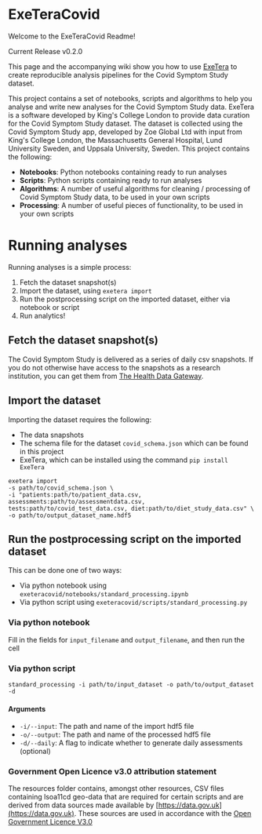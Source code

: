 # ExeTeraCovid

Welcome to the ExeTeraCovid Readme!

Current Release v0.2.0

This page and the accompanying wiki show you how to use [ExeTera](https://github.com/KCL-BMEIS/ExeTera.git) to create reproducible analysis pipelines for the Covid Symptom Study dataset.

This project contains a set of notebooks, scripts and algorithms to help you analyse and write new analyses for the Covid Symptom Study data.
ExeTera is a software developed by King's College London to provide data curation for the Covid Symptom Study dataset. The dataset is collected using the Covid Symptom Study app, developed by Zoe Global Ltd with input from King's College London, the Massachusetts General Hospital, Lund University Sweden, and Uppsala University, Sweden.
This project contains the following:
* **Notebooks**: Python notebooks containing ready to run analyses
* **Scripts**: Python scripts containing ready to run analyses
* **Algorithms**: A number of useful algorithms for cleaning / processing of Covid Symptom Study data, to be used in your own scripts
* **Processing**: A number of useful pieces of functionality, to be used in your own scripts

# Running analyses

Running analyses is a simple process:
1. Fetch the dataset snapshot(s)
1. Import the dataset, using `exetera import`
1. Run the postprocessing script on the imported dataset, either via notebook or script
1. Run analytics!

## Fetch the dataset snapshot(s)
The Covid Symptom Study is delivered as a series of daily csv snapshots. If you do not otherwise have access to the snapshots as a research institution, you can get them from [The Health Data Gateway](https://web.www.healthdatagateway.org/dataset/fddcb382-3051-4394-8436-b92295f14259).

## Import the dataset
Importing the dataset requires the following:
 * The data snapshots
 * The schema file for the dataset `covid_schema.json` which can be found in this project
 * ExeTera, which can be installed using the command `pip install ExeTera`

```
exetera import
-s path/to/covid_schema.json \
-i "patients:path/to/patient_data.csv, assessments:path/to/assessmentdata.csv, tests:path/to/covid_test_data.csv, diet:path/to/diet_study_data.csv" \
-o path/to/output_dataset_name.hdf5
```

## Run the postprocessing script on the imported dataset
This can be done one of two ways:
* Via python notebook using `exeteracovid/notebooks/standard_processing.ipynb`
* Via python script using `exeteracovid/scripts/standard_processing.py`

### Via python notebook
Fill in the fields for `input_filename` and `output_filename`, and then run the cell

### Via python script

```
standard_processing -i path/to/input_dataset -o path/to/output_dataset -d
```
#### Arguments
 * `-i/--input`: The path and name of the import hdf5 file
 * `-o/--output`: The path and name of the processed hdf5 file
 * `-d/--daily`: A flag to indicate whether to generate daily assessments (optional)

### Government Open Licence v3.0 attribution statement
The resources folder contains, amongst other resources, CSV files containing lsoa11cd geo-data that are required for certain scripts and are derived from data sources made available by [https://data.gov.uk](https://data.gov.uk). These sources are used in accordance with the [Open Government Licence V3.0](http://www.nationalarchives.gov.uk/doc/open-government-licence/version/3/)

